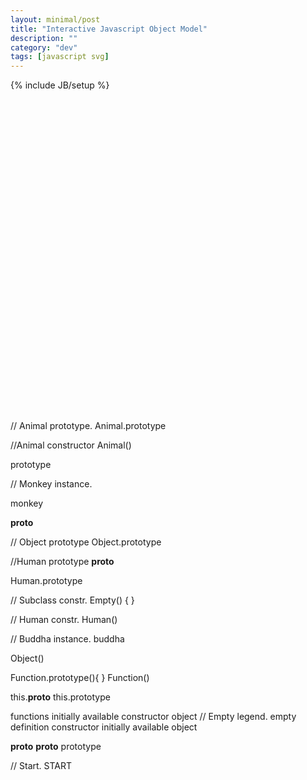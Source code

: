 ```yaml
---
layout: minimal/post
title: "Interactive Javascript Object Model"
description: ""
category: "dev"
tags: [javascript svg]
---
```

{% include JB/setup %}

<svg version="1.1" id="Layer_1" height="700px" xmlns="http://www.w3.org/2000/svg" xmlns:xlink="http://www.w3.org/1999/xlink" x="0px" y="0px"
	 viewBox="0 0 1119 1109" enable-background="new 0 0 1119 1109" xml:space="preserve">

<filter id="dropShadow">
    <feGaussianBlur in="SourceAlpha" stdDeviation="1" />
    <feOffset dx="0" dy="0" />
    <feMerge>
        <feMergeNode />
        <feMergeNode in="SourceGraphic" />
    </feMerge>
</filter>
<line class="svg svg-monkey svg-proto svg-subclass svg-line" fill="none" stroke="#000000" stroke-miterlimit="10" stroke-dasharray="6" x1="1120" y1="565" x2="1120" y2="544"/>

// Animal prototype.
<circle filter="url(#dropShadow)" id="animal_proto" class="svg svg-animal svg-monkey svg-proto svg-subclass svg-shape" fill="#EFE8E7" stroke="#7A545F" stroke-miterlimit="10" cx="491.3" cy="481.3" r="41.8"/>
<text id="animal_proto_label" class="svg svg-animal svg-monkey svg-proto svg-subclass svg-text" transform="matrix(1 0 0 1 471.2739 477.1768)"><tspan x="0" y="0" font-family="'MyriadPro-Regular'" font-size="13.5518">Animal</tspan><tspan x="-9.8" y="16.3" font-family="'MyriadPro-Regular'" font-size="13.5518">.prototype</tspan></text>

//Animal constructor
<line class="svg svg-animal svg-monkey svg-proto svg-subclass svg-line" fill="none" stroke="#000000" stroke-miterlimit="10" x1="585.4" y1="575.4" x2="533.1" y2="523.1"/>
<polygon filter="url(#dropShadow)" id="animal_constr" class="start-view svg svg-animal svg-monkey svg-proto svg-subclass svg-shape" fill="#D8E1E5" stroke="#000000" stroke-miterlimit="10" points="589,638.2 564.5,613.7 564.5,579 589,554.5 623.6,554.5 
	648.1,579 648.1,613.7 623.6,638.2 "/>
<text id="animal_constr_label" class="svg svg-animal svg-monkey svg-proto svg-subclass svg-text" transform="matrix(1 0 0 1 582.4629 600.3252)" font-family="'MyriadPro-Regular'" font-size="13.5518">Animal()</text>

<circle class="svg svg-animal svg-monkey svg-proto svg-subclass svg-shape" fill="#090405" stroke="#000000" stroke-miterlimit="10" cx="533.1" cy="523.1" r="4.1"/>
<text id="animal_prototype_label" class="svg svg-animal svg-monkey svg-proto svg-subclass svg-text" transform="matrix(1 0 0 1 564.4531 533.5938)" fill="#6D6E71" font-family="'MyriadPro-Regular'" font-size="13.9371">prototype</text>


// Monkey instance.
<line class="svg svg-monkey svg-proto svg-subclass svg-line" fill="none" stroke="#000000" stroke-miterlimit="10" stroke-dasharray="6" x1="459.9" y1="596.3" x2="491.3" y2="565"/>
<line class="svg svg-monkey svg-proto svg-subclass svg-line" fill="none" stroke="#000000" stroke-miterlimit="10" stroke-dasharray="6" x1="344.9" y1="617.2" x2="365.8" y2="596.3"/>
<line class="svg svg-monkey svg-proto svg-subclass svg-line" fill="none" stroke="#000000" stroke-miterlimit="10" stroke-dasharray="6" x1="365.8" y1="596.3" x2="459.9" y2="596.3"/>
<line class="svg svg-monkey svg-proto svg-subclass svg-line" fill="none" stroke="#000000" stroke-miterlimit="10" stroke-dasharray="6" x1="491.3" y1="565" x2="491.3" y2="544"/>
<polygon class="svg svg-monkey svg-proto svg-subclass svg-line" fill="#0D0B0B" stroke="#000000" stroke-miterlimit="10" points="491.3,539.8 486.9,548.3 495.6,548.3 "/>

<circle filter="url(#dropShadow)" id="monkey_inst" class="svg svg-monkey svg-proto svg-subclass svg-shape" fill="#EFE8E7" stroke="#7A545F" stroke-miterlimit="10" cx="324" cy="648.6" r="41.8"/>
<text id="monkey_label" class="svg svg-monkey svg-proto svg-subclass svg-text" transform="matrix(1 0 0 1 301.1421 652.5527)" font-family="'MyriadPro-Regular'" font-size="13.5518">monkey</text>

<text class="svg svg-monkey svg-proto svg-subclass svg-text" transform="matrix(1 0 0 1 367.0688 617.2514)" fill="#6D6E71" font-family="'MyriadPro-Regular'" font-size="13.9371">__proto__</text>


// Object prototype
<circle filter="url(#dropShadow)" id="object_proto" class="svg svg-subclass svg-proto svg-shape" fill="#DCEED9" stroke="#000000" stroke-miterlimit="10" cx="658.5" cy="42.3" r="41.8"/>
<text id="object_proto_label" class="svg svg-subclass svg-proto svg-text" transform="matrix(1 0 0 1 639.6846 38.1577)"><tspan x="0" y="0" font-family="'MyriadPro-Regular'" font-size="13.5518">Object</tspan><tspan x="-11" y="16.3" font-family="'MyriadPro-Regular'" font-size="13.5518">.prototype</tspan></text>

<line class="svg svg-subclass svg-proto svg-line" fill="none" stroke="#000000" stroke-miterlimit="10" stroke-dasharray="6" x1="658.5" y1="397.7" x2="658.5" y2="105"/>
<line class="svg svg-subclass svg-proto svg-line" fill="none" stroke="#000000" stroke-miterlimit="10" stroke-dasharray="6" x1="522.6" y1="450" x2="543.5" y2="429.1"/>
<line class="svg svg-subclass svg-proto svg-line" fill="none" stroke="#000000" stroke-miterlimit="10" stroke-dasharray="6" x1="627.2" y1="429.1" x2="658.5" y2="397.7"/>
<line class="svg svg-subclass svg-proto svg-line" fill="none" stroke="#000000" stroke-miterlimit="10" stroke-dasharray="6" x1="543.5" y1="429.1" x2="627.2" y2="429.1"/>
<polygon class="svg svg-subclass svg-proto svg-shape" fill="#0D0B0B" stroke="#000000" stroke-miterlimit="10" points="658.5,100.7 654.1,109.3 662.8,109.3 "/>


//Human prototype
<line class="svg svg-proto svg-subclass svg-line" fill="none" stroke="#000000" stroke-miterlimit="10" stroke-dasharray="6" x1="344.9" y1="742.7" x2="365.8" y2="721.7"/>
<line class="svg svg-proto svg-subclass svg-line" fill="none" stroke="#000000" stroke-miterlimit="10" stroke-dasharray="6" x1="365.8" y1="721.7" x2="459.9" y2="721.7"/>
<line class="svg svg-proto svg-subclass svg-line" fill="none" stroke="#000000" stroke-miterlimit="10" stroke-dasharray="6" x1="459.9" y1="721.7" x2="491.3" y2="690.4"/>
<line class="svg svg-proto svg-subclass svg-line" fill="none" stroke="#000000" stroke-miterlimit="10" stroke-dasharray="6" x1="491.3" y1="690.4" x2="491.3" y2="569"/>
<text class="svg svg-proto svg-subclass svg-text" transform="matrix(1 0 0 1 367.0688 742.6514)" fill="#6D6E71" font-family="'MyriadPro-Regular'" font-size="13.9371">__proto__</text>

<circle filter="url(#dropShadow)" id="human_proto" class="svg svg-proto svg-subclass svg-shape" fill="#EFE8E7" stroke="#7A545F" stroke-miterlimit="10" cx="324" cy="774" r="41.8"/>
<text id="human_proto_label" class="svg svg-proto svg-subclass svg-text" transform="matrix(1 0 0 1 303.209 769.8555)"><tspan x="0" y="0" font-family="'MyriadPro-Regular'" font-size="13.5518">Human</tspan><tspan x="-9" y="16.3" font-family="'MyriadPro-Regular'" font-size="13.5518">.prototype</tspan></text>


<path class="svg svg-line" id="SVGID_x5F_1_x5F_" fill="none" d="M480.8,889l334.5,0.1"/>

// Subclass constr.
<line class="svg svg-subclass svg-line" fill="none" stroke="#000000" stroke-miterlimit="10" x1="533.1" y1="648.6" x2="533.1" y2="565"/>
<line class="svg svg-subclass svg-line" fill="none" stroke="#000000" stroke-miterlimit="10" x1="533.1" y1="648.6" x2="585.4" y2="700.8"/>
<line class="svg svg-subclass svg-line" fill="none" stroke="#000000" stroke-miterlimit="10" x1="533.1" y1="565" x2="554" y2="544"/>
<polygon id="subclass_constr" class="svg svg-subclass svg-shape" fill="#D8E1E5" stroke="#000000" stroke-miterlimit="10" stroke-dasharray="6" points="589,763.6 564.5,739 564.5,704.4 
	589,679.9 623.6,679.9 648.1,704.4 648.1,739 623.6,763.6 "/>
<text id="subclass_contr_label" class="svg svg-subclass svg-line" transform="matrix(1 0 0 1 577.2217 725.799)" font-family="'MyriadPro-Regular'" font-size="13.9371">Empty() { }</text>


// Human constr.
<line class="svg svg-proto svg-subclass svg-line" fill="none" stroke="#000000" stroke-miterlimit="10" x1="365.8" y1="815.8" x2="418.1" y2="868.2"/>
<circle class="svg svg-proto svg-subclass svg-line" fill="#090405" stroke="#000000" stroke-miterlimit="10" cx="365.8" cy="815.8" r="4.1"/>
<polygon filter="url(#dropShadow)" id="human_constr" class="svg svg-proto svg-subclass svg-shape" fill="#D8E1E5" stroke="#000000" stroke-miterlimit="10" points="423.6,930.9 399.1,906.4 399.1,871.7 423.6,847.2 
	458.3,847.2 482.8,871.7 482.8,906.4 458.3,930.9 "/>
<text class="svg svg-proto svg-subclass svg-line" transform="matrix(1 0 0 1 416.2822 893.0039)" font-family="'MyriadPro-Regular'" font-size="13.5518">Human()</text>

// Buddha instance.
<line class="svg svg-line svg-subclass" fill="none" stroke="#000000" stroke-miterlimit="10" stroke-dasharray="6" x1="209.1" y1="889" x2="292.7" y2="889"/>
<line class="svg svg-line svg-subclass" fill="none" stroke="#000000" stroke-miterlimit="10" stroke-dasharray="6" x1="324" y1="857.6" x2="324" y2="836.7"/>
<line class="svg svg-subclass svg-line" fill="none" stroke="#000000" stroke-miterlimit="10" stroke-dasharray="6" x1="292.7" y1="889" x2="324" y2="857.6"/>
<line class="svg svg-subclass svg-line" fill="none" stroke="#000000" stroke-miterlimit="10" stroke-dasharray="6" x1="209.1" y1="889" x2="188.2" y2="909.9"/>
<polygon class="svg svg-subclass svg-line" fill="#0D0B0B" stroke="#000000" stroke-miterlimit="10" points="324,832.4 319.7,841 328.4,841 "/>
<circle filter="url(#dropShadow)" id="buddha_inst" class="svg svg-subclass svg-shape" fill="#EFE8E7" stroke="#000000" stroke-miterlimit="10" cx="156.8" cy="941.3" r="41.8"/>
<text id="buddha_inst_label" class="svg svg-text svg-subclass" transform="matrix(1 0 0 1 134.3555 945.2324)" font-family="'MyriadPro-Regular'" font-size="13.5518">buddha</text>



<line class="svg svg-line" fill="none" stroke="#000000" stroke-miterlimit="10" x1="763.1" y1="460.4" x2="731.7" y2="429.1"/>
<line class="svg svg-line" fill="none" stroke="#000000" stroke-miterlimit="10" stroke-dasharray="6" x1="909.4" y1="679.9" x2="909.4" y2="355.9"/>
<line class="svg svg-line" fill="none" stroke="#000000" stroke-miterlimit="10" x1="951.2" y1="335" x2="1066.2" y2="460.4"/>
<line class="svg svg-line" fill="none" stroke="#000000" stroke-miterlimit="10" stroke-dasharray="6" x1="1013.9" y1="429.1" x2="1045.3" y2="460.4"/>
<polygon filter="url(#dropShadow)" class="svg svg-shape" fill="#DCEED9" stroke="#000000" stroke-miterlimit="10" points="1059.3,523.1 1034.8,498.6 1034.8,464 1059.3,439.4 
	1094,439.4 1118.5,464 1118.5,498.6 1094,523.1 "/>

<!--<circle filter="url(#dropShadow)" id="snowden" class="svg svg-shape" fill="#EFE8E7" stroke="#000000" stroke-miterlimit="10" cx="156.8" cy="1066.7" r="41.8"/>
<text class="svg svg-text" transform="matrix(1 0 0 1 130.7798 1070.666)" font-family="'MyriadPro-Regular'" font-size="13.5518">snowden</text>
<line class="svg svg-line" fill="none" stroke="#000000" stroke-miterlimit="10" stroke-dasharray="6" x1="209.1" y1="1014.4" x2="292.7" y2="1014.4"/>
<path class="svg svg-line" fill="none" stroke="#000000" stroke-miterlimit="10" stroke-dasharray="6" d="M324,941.3"/>
-->
<polygon filter="url(#dropShadow)" class="svg svg-shape" fill="#DCEED9" stroke="#000000" stroke-miterlimit="10" points="766.6,523.1 742.1,498.6 742.1,464 766.6,439.4 
	801.3,439.4 825.8,464 825.8,498.6 801.3,523.1 "/>
<text class="svg svg-line" transform="matrix(1 0 0 1 761.1455 485.2715)" font-family="'MyriadPro-Regular'" font-size="13.5518">Object()</text>



<polygon class="svg svg-line" fill="#DCEED9" stroke="#000000" stroke-miterlimit="10" stroke-dasharray="6" points="892.1,335 867.6,310.5 867.6,275.8 
	892.1,251.3 926.8,251.3 951.3,275.8 951.3,310.5 926.8,335 "/>
<text class="svg svg-line" transform="matrix(1 0 0 1 884.2939 288.9893)"><tspan x="0" y="0" font-family="'MyriadPro-Regular'" font-size="13.5518">Function</tspan><tspan x="-13.8" y="16.3" font-family="'MyriadPro-Regular'" font-size="13.5518">.prototype(){ }</tspan></text>
<text class="svg svg-line" transform="matrix(1 0 0 1 1047.8398 485.2715)" font-family="'MyriadPro-Regular'" font-size="13.5518">Function()</text>
<line class="svg svg-line" fill="none" stroke="#000000" stroke-miterlimit="10" x1="397.2" y1="889" x2="397.2" y2="889"/>
<line class="svg svg-line" fill="none" stroke="#000000" stroke-miterlimit="10" stroke-dasharray="6" x1="867.6" y1="596.3" x2="648.1" y2="596.3"/>
<line class="svg svg-line" fill="none" stroke="#000000" stroke-miterlimit="10" stroke-dasharray="6" x1="867.6" y1="596.3" x2="909.4" y2="554.5"/>
<text class="svg svg-line"><textPath  xlink:href="#SVGID_x5F_1_x5F_" startOffset="7.300000e-02%">
</textPath>
</text>
<line class="svg svg-line" fill="none" stroke="#000000" stroke-miterlimit="10" stroke-dasharray="6" x1="700.3" y1="889" x2="888.5" y2="700.8"/>
<line class="svg svg-line" fill="none" stroke="#000000" stroke-miterlimit="10" stroke-dasharray="6" x1="1013.9" y1="429.1" x2="940.8" y2="429.1"/>
<line class="svg svg-line" fill="none" stroke="#000000" stroke-miterlimit="10" stroke-dasharray="6" x1="940.8" y1="429.1" x2="909.3" y2="397.7"/>
<line class="svg svg-line" fill="none" stroke="#000000" stroke-miterlimit="10" stroke-dasharray="6" x1="857.1" y1="240.9" x2="689.9" y2="240.9"/>
<line class="svg svg-line" fill="none" stroke="#000000" stroke-miterlimit="10" stroke-dasharray="6" x1="689.9" y1="240.9" x2="658.5" y2="209.6"/>


<line class="svg svg-line" fill="none" stroke="#000000" stroke-miterlimit="10" stroke-dasharray="6" x1="867.4" y1="721.7" x2="648.1" y2="721.7"/>
<line class="svg svg-line" fill="none" stroke="#000000" stroke-miterlimit="10" stroke-dasharray="6" x1="867.6" y1="721.7" x2="909.3" y2="679.9"/>
<line class="svg svg-line" fill="none" stroke="#000000" stroke-miterlimit="10" stroke-dasharray="6" x1="815.3" y1="449.9" x2="836.2" y2="429.1"/>




<line class="svg svg-line" fill="none" stroke="#000000" stroke-miterlimit="10" stroke-dasharray="6" x1="878" y1="261.8" x2="857.1" y2="240.9"/>
<line class="svg svg-line" fill="none" stroke="#000000" stroke-miterlimit="10" x1="700.3" y1="84.1" x2="731.7" y2="115.5"/>
<line class="svg svg-line" fill="none" stroke="#000000" stroke-miterlimit="10" x1="731.7" y1="115.5" x2="731.7" y2="429.1"/>
<line class="svg svg-line" fill="none" stroke="#000000" stroke-miterlimit="10" stroke-dasharray="6" x1="836.2" y1="429.1" x2="867.6" y2="429.1"/>
<line class="svg svg-line" fill="none" stroke="#000000" stroke-miterlimit="10" stroke-dasharray="6" x1="874.9" y1="429.1" x2="909.3" y2="397.7"/>
<line class="svg svg-line" fill="none" stroke="#000000" stroke-miterlimit="10" x1="376.3" y1="774" x2="376.3" y2="774"/>
<circle class="svg svg-line" fill="#090405" stroke="#000000" stroke-miterlimit="10" cx="700.3" cy="84.1" r="4.1"/>
<circle class="svg svg-line" fill="#090405" stroke="#000000" stroke-miterlimit="10" cx="951.2" cy="335" r="4.1"/>

<polygon class="svg svg-line" fill="#0D0B0B" stroke="#000000" stroke-miterlimit="10" points="909.4,351.6 905,360.2 913.8,360.2 "/>


<text class="svg svg-legend svg-text" transform="matrix(1 0 0 1 0 78.3154)"><tspan x="0" y="0" fill="#515251" font-family="'MyriadPro-Regular'" font-size="13.9371">this</tspan><tspan x="22.9" y="0" font-family="'MyriadPro-Regular'" font-size="13.9371">.</tspan><tspan x="26.2" y="0" font-family="'MyriadPro-Regular'" font-size="15.0985">__proto__</tspan></text>
<line class="svg svg-legend svg-line" fill="none" stroke="#000000" stroke-miterlimit="10" x1="210.8" y1="110.2" x2="125.4" y2="110.2"/>
<circle class="svg svg-legend svg-shape" fill="#090405" stroke="#000000" stroke-miterlimit="10" cx="215.4" cy="110.2" r="4.1"/>
<text class="svg svg-legend svg-text" transform="matrix(1 0 0 1 0 109.6733)"><tspan x="0" y="0" fill="#515251" font-family="'MyriadPro-Regular'" font-size="13.9371">this</tspan><tspan x="22.9" y="0" font-family="'MyriadPro-Regular'" font-size="13.9371">.</tspan><tspan x="26.2" y="0" font-family="'MyriadPro-Regular'" font-size="15.0985">prototype</tspan></text>
<polygon filter="url(#dropShadow)" class="svg svg-legend svg-shape" fill="#DCEED9" stroke="#000000" stroke-miterlimit="10" points="124.7,201.5 115.5,192.3 115.5,179.3 124.7,170.1 
	137.7,170.1 146.9,179.3 146.9,192.3 137.7,201.5 "/>
<polygon class="svg svg-legend svg-shape" fill="#FFFFFF" stroke="#000000" stroke-miterlimit="10" stroke-dasharray="6" points="124.7,308.3 115.5,299.1 
	115.5,286.1 124.7,276.8 137.7,276.8 146.9,286.1 146.9,299.1 137.7,308.3 "/>
<circle filter="url(#dropShadow)" class="svg svg-legend svg-shape" fill="#DCEED9" stroke="#000000" stroke-miterlimit="10" cx="130.7" cy="376.2" r="15.7"/>
<path class="svg svg-legend svg-line" fill="none" stroke="#000000" stroke-miterlimit="10" stroke-dasharray="6" d="M133.9,78.9V34.6V78.9z"/>


<polygon class="svg svg-legend svg-line" fill="#0D0B0B" stroke="#000000" stroke-miterlimit="10" points="133.9,26.1 129.5,34.6 138.2,34.6 "/>
<text class="svg svg-legend svg-text" transform="matrix(1 0 0 1 31.3584 245.561)" font-family="'MyriadPro-Regular'" font-size="15.0985">functions</text>
<text class="svg svg-legend svg-text" transform="matrix(1 0 0 1 167.8247 190.9741)" font-family="'MyriadPro-Regular'" font-size="15.0985">initially available constructor</text>
<text class="svg svg-legend svg-text" transform="matrix(1 0 0 1 167.2456 429.0664)" font-family="'MyriadPro-Regular'" font-size="15.0985">object</text>
// Empty legend.
<text class="svg svg-legend svg-text" transform="matrix(1 0 0 1 167.2451 300.0752)" font-family="'MyriadPro-Regular'" font-size="15.0985">empty definition</text>
<polygon filter="url(#dropShadow)" class="svg svg-legend svg-shape" fill="#D8E1E5" stroke="#000000" stroke-miterlimit="10" points="124.2,256.1 115,246.9 115,233.9 124.2,224.7 137.2,224.7 
	146.4,233.9 146.4,246.9 137.2,256.1 "/>
<text class="svg svg-legend svg-text" transform="matrix(1 0 0 1 167.2451 245.5615)" font-family="'MyriadPro-Regular'" font-size="15.0985">constructor</text>
<circle filter="url(#dropShadow)" class="svg svg-legend svg-shape" fill="#EFE8E7" stroke="#7A545F" stroke-miterlimit="10" cx="131.2" cy="423.8" r="15.7"/>
<text class="svg svg-legend svg-text" transform="matrix(1 0 0 1 167.2456 376.8022)" font-family="'MyriadPro-Regular'" font-size="15.0985">initially available object</text>


<line class="svg svg-line" fill="none" stroke="#000000" stroke-miterlimit="10" stroke-dasharray="6" x1="700.3" y1="889" x2="481" y2="889.1"/>



<text class="svg svg-text" transform="matrix(1 0 0 1 659.748 742.5791)" fill="#6D6E71" font-family="'MyriadPro-Regular'" font-size="13.9371">__proto__</text>
<text class="svg svg-text" transform="matrix(1 0 0 1 962.8799 449.9722)" fill="#6D6E71" font-family="'MyriadPro-Regular'" font-size="13.9371">__proto__</text>
<text class="svg svg-text" transform="matrix(1 0 0 1 1034.8301 408.1602)" fill="#6D6E71" font-family="'MyriadPro-Regular'" font-size="13.9371">prototype</text>

// Start.
<text id="start_btn" class="svg svg-text" transform="matrix(1 0 0 1 659.748 585.2514)" fill="red" font-family="'MyriadPro-Regular'" font-size="15.9371">START</text>
</svg>

<br>


<div id="context">
</div>

<script type="text/template" id="animal_constr_template">
    In javascript almost everything is an object, including functions.
    <br>
    <br>
    <div id="animal_constr_code">
<pre>
function Animal(sound) {
    this.multicellular = true;
    this.sound = sound;
}
Animal.prototype instanceof Object; //true
</pre>
    </div>
    Every <em class="hover-animal-constr action">function</em> has a prototype property pointing to its <em class="hover-animal-proto action">prototype object</em>.
    <br>
    <br>
    When <em class="hover-animal-constr action">Animal</em> is executed with the <em>new</em> operator it becomes a constructor capable of creating new objects:
    <br>
    <br>
<pre>
var monkey = new Animal("Banana. Now!");
</pre>
    <em class="hover-animal-constr action">Animal</em> creates a new object named <em class="hover-monkey-inst action">monkey</em>, binds <em class="hover-monkey-inst action">this</em> to the newly created object, and executes <em class="hover-animal-constr action">itself</em>.
    <em class="hover-animal-constr action">Animal</em> then sets <em class='hover-monkey-inst action'>monkey</em>'s __proto__ property to <em class="hover-animal-proto action">Animal.prototype</em>:
    <br>
    <br>
<pre>
Object.getPrototypeOf(monkey) === Animal.prototype; //true
monkey instanceof Animal; //true
</pre> 
    <em class='hover-animal-proto action'>monkey.__proto__</em> is a hidden property but can be accessed via <code>Object.getPrototype(monkey)</code>.
    <br>
    <br>
    All <em class="hover-monkey-inst action">objects</em> inherit properties from their <em class='hover-animal-proto action'>prototypes</em>.
</script>


<script type="text/template" id="animal_proto_template">
    If <em class="hover-monkey-inst action">monkey</em> doesn't have some property, eg. favoriteBooks... 
    <br>
    <br>
<pre>
monkey.hasOwnProperty('favoriteBooks'); //false
</pre>    
    ...the javasacript engine checks if <em class='hover-animal-proto action'>Animal.prototype</em> has a favoriteBooks property. 
    <br>
    <br>
    If <code>Animal.prototype.favoriteBooks</code> is not found either the engine continues up the prototype chain via <code>Animal.prototype.__proto__</code> to check <em class='hover-object-proto action'>Object.prototype</em>.
    <br>
    <br>
<pre>
Object.getPrototypeOf(Animal.prototype) === Object.prototype; //true
</pre>
    When <em class="hover-animal-constr action">Animal</em> was defined <em class='hover-animal-proto action'>Animal.prototype's</em> __proto__ property was pointed at <em class='hover-object-proto action'>Object.prototype</em> setting up the <code>Animal.prototype -> Object.prototype</code> chain.
    <br>
    <br>
    If favoriteBooks is not found on <em class='hover-object-proto action'>Object.prototype</em> <code>undefined</code> is returned. 
    <br>
    <br>
<pre>
monkey.favoriteBooks; //undefined
</pre>
    We can further extend the prototype chain by setting <em class="hover-human-proto action">Human.prototype's</em> __proto__ property to reference <em class='hover-animal-proto action'>Animal.prototype</em>. 
</script>

<script type="text/template" id="human_proto_template">
    When the <em class="hover-human-constr action">Human constructor</em> is first created <em class="hover-human-proto action">Human.prototype</em> points to a new object giving the prototype chain:<br>
    <code>Human.prototype (empty object) -> Object.prototype.</code>
    <br>
    <br>
    Instead we want <em class="hover-buddha-inst action">instances</em> of <em class="hover-human-constr action">Human</em> to also inherit from <em class='hover-animal-proto action'>Animal.prototype</em>:<br>
    <code>buddha -> Human.prototype -> Animal.protype -> Object.prototype.</code>
    <br>
    <br>
    To achieve this we could set <em class="hover-human-proto action">Human.prototype</em> to <em class="hover-monkey-inst action">monkey</em> so that objects created by <em class="hover-human-constr action">Human</em> would have the following prototype chain:<br>
    <code>buddha -> (monkey === Human.prototype) -> Animal.prototype -> Object.prototype.</code>
    <br>
    <br>
    This works but has the downside that <em class="hover-monkey-inst action">monkey</em> was instantiated with monkey-specific properties by the <em class="hover-animal-constr action">Animal constructor</em>...
    <br>
    <br>
<pre>
monkey.sound === "Banana. Now!"; //true
</pre>

    ...which we don't want every <em class="hover-buddha-inst action">instance</em> of <em class="hover-human-constr action">Human</em> to inherit:
    <br>
    <br>
<pre>
if (Object.getPrototype(buddha) === monkey)
    buddha.sound === "Banana. Now!"; //don't want!
</pre>
    Instead we can introduce an <em class="hover-subclass-constr action">empty constructor function</em> to create an <em class="hover-human-proto action">object with no properties</em> but with __proto__ set to Animal.prototype.
    <br>
    <br>
<pre>
function Empty() {}
Empty.prototype = Animal.prototype;
Human.prototype = new Empty();
</pre>
    This correctly sets up the prototype chain so <em class="hover-buddha-inst action">buddha</em> has a <em class="hover-human-proto action">"clean" prototype object</em> which inherits properties from <em class="hover-animal-proto action">Animal.prototype</em> but doesn't inherit specific instance properties set by <em class="hover-animal-constr action">Animal</em>.
</script>
